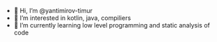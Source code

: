 - 👋 Hi, I’m @yantimirov-timur
- 👀 I’m interested in kotlin, java, compiliers
- 🌱 I’m currently learning low level programming and static analysis of code

<!---
yantimirov-timur/yantimirov-timur is a ✨ special ✨ repository because its `README.md` (this file) appears on your GitHub profile.
You can click the Preview link to take a look at your changes.
--->
